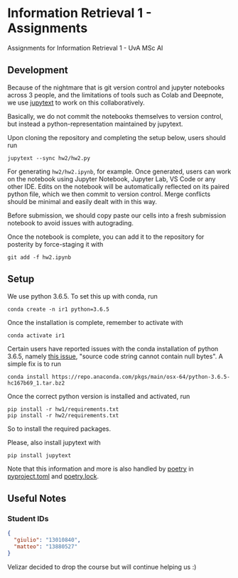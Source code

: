 # Information Retrieval 1 - Assignments

Assignments for Information Retrieval 1 - UvA MSc AI

## Development

Because of the nightmare that is git version control and jupyter notebooks
across 3 people, and the limitations of tools such as Colab and Deepnote, we use
[jupytext](https://jupytext.readthedocs.io/en/latest/index.html) to work on this
collaboratively.

Basically, we do not commit the notebooks themselves to version control, but
instead a python-representation maintained by jupytext.

Upon cloning the repository and completing the setup below, users should run

```console
jupytext --sync hw2/hw2.py
```

For generating `hw2/hw2.ipynb`, for example. Once generated, users can work on
the notebook using Jupyter Notebook, Jupyter Lab, VS Code or any other IDE.
Edits on the notebook will be automatically reflected on its paired python file,
which we then commit to version control. Merge conflicts should be minimal and
easily dealt with in this way.

Before submission, we should copy paste our cells into a fresh submission
notebook to avoid issues with autograding.

Once the notebook is complete, you can add it to the repository for posterity by
force-staging it with

```console
git add -f hw2.ipynb
```

## Setup

We use python 3.6.5. To set this up with conda, run

```console
conda create -n ir1 python=3.6.5
```

Once the installation is complete, remember to activate with

```console
conda activate ir1
```

Certain users have reported issues with the conda installation of python 3.6.5,
namely [this issue](https://github.com/conda/conda/issues/9298), "source code
string cannot contain null bytes". A simple fix is to run

```console
conda install https://repo.anaconda.com/pkgs/main/osx-64/python-3.6.5-hc167b69_1.tar.bz2
```

Once the correct python version is installed and activated, run

```console
pip install -r hw1/requirements.txt
pip install -r hw2/requirements.txt
```

So to install the required packages.

Please, also install jupytext with

```console
pip install jupytext
```

Note that this information and more is also handled by
[poetry](https://python-poetry.org/) in [pyproject.toml](pyproject.toml) and
[poetry.lock](poetry.lock).

## Useful Notes

### Student IDs

```JSON
{
  "giulio": "13010840",
  "matteo": "13880527"
}
```

Velizar decided to drop the course but will continue helping us :)
